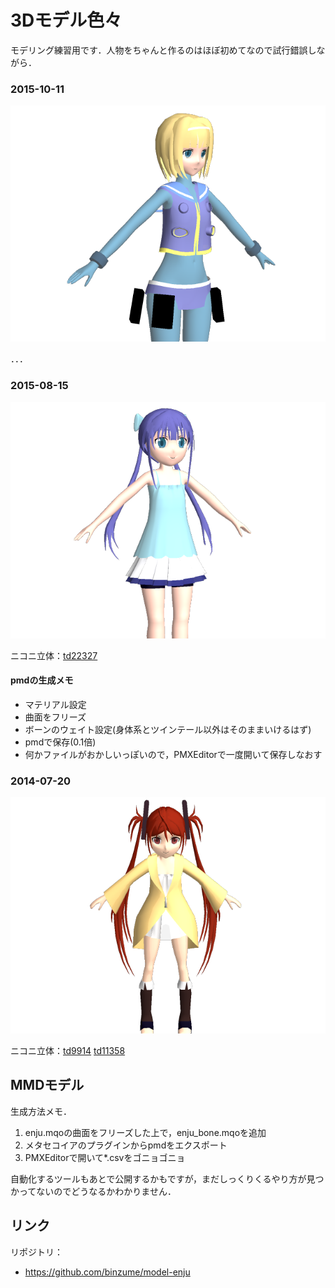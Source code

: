 3Dモデル色々
================

モデリング練習用です．人物をちゃんと作るのはほぼ初めてなので試行錯誤しながら．


### 2015-10-11

![WIP4](images/wip151011.png)

．．．

### 2015-08-15

![WIP3](images/wip150815.png)

ニコニ立体：[td22327](http://3d.nicovideo.jp/works/td22327)

#### pmdの生成メモ

- マテリアル設定
- 曲面をフリーズ
- ボーンのウェイト設定(身体系とツインテール以外はそのままいけるはず)
- pmdで保存(0.1倍)
- 何かファイルがおかしいっぽいので，PMXEditorで一度開いて保存しなおす


### 2014-07-20

![WIP1](images/wip140720.png)

ニコニ立体：[td9914](http://3d.nicovideo.jp/works/td9914) [td11358](http://3d.nicovideo.jp/works/td11358)


MMDモデル
----------

生成方法メモ．

1. enju.mqoの曲面をフリーズした上で，enju_bone.mqoを追加
2. メタセコイアのプラグインからpmdをエクスポート
3. PMXEditorで開いて*.csvをゴニョゴニョ

自動化するツールもあとで公開するかもですが，まだしっくりくるやり方が見つかってないのでどうなるかわかりません．

リンク
---------


リポジトリ： 

- https://github.com/binzume/model-enju

